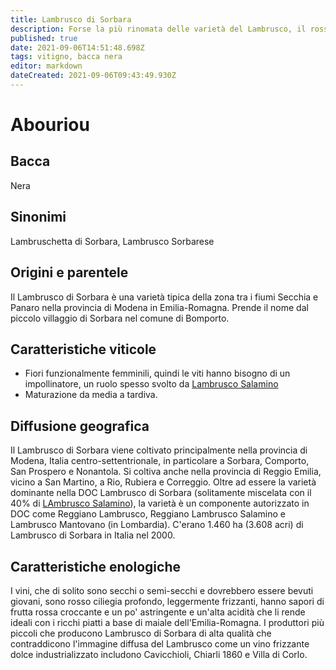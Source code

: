 ```yaml
---
title: Lambrusco di Sorbara
description: Forse la più rinomata delle varietà del Lambrusco, il rosso emiliano rinfrescante, leggermente spumoso e adatto al pasteggio
published: true
date: 2021-09-06T14:51:48.698Z
tags: vitigno, bacca nera
editor: markdown
dateCreated: 2021-09-06T09:43:49.930Z
---
```


# Abouriou

## Bacca
Nera
## Sinonimi
Lambruschetta di Sorbara, Lambrusco Sorbarese

## Origini e parentele
Il Lambrusco di Sorbara è una varietà tipica della zona tra i fiumi Secchia e Panaro nella provincia di Modena in Emilia-Romagna. Prende il nome dal piccolo villaggio di Sorbara nel comune di Bomporto.

## Caratteristiche viticole
- Fiori funzionalmente femminili, quindi le viti hanno bisogno di un impollinatore, un ruolo spesso svolto da [Lambrusco Salamino](/vitigni/bacca-nera/lambrusco-salamino)
- Maturazione da media a tardiva.


## Diffusione geografica
Il Lambrusco di Sorbara viene coltivato principalmente nella provincia di Modena, Italia centro-settentrionale, in particolare a Sorbara, Comporto, San Prospero e Nonantola. Si coltiva anche nella provincia di Reggio Emilia, vicino a San Martino, a Rio, Rubiera e Correggio. Oltre ad essere la varietà dominante nella DOC Lambrusco di Sorbara (solitamente miscelata con il 40% di [LAmbrusco Salamino](/vitigni/bacca-nera/lambrusco-salamino)), la varietà è un componente autorizzato in DOC come Reggiano Lambrusco, Reggiano Lambrusco Salamino e Lambrusco Mantovano (in Lombardia). C'erano 1.460 ha (3.608 acri) di Lambrusco di Sorbara in Italia nel 2000.

## Caratteristiche enologiche
I vini, che di solito sono secchi o semi-secchi e dovrebbero essere bevuti giovani, sono rosso ciliegia profondo, leggermente frizzanti, hanno sapori di frutta rossa croccante e un po' astringente e un'alta acidità che li rende ideali con i ricchi piatti a base di maiale dell'Emilia-Romagna. I produttori più piccoli che producono Lambrusco di Sorbara di alta qualità che contraddicono l'immagine diffusa del Lambrusco come un vino frizzante dolce industrializzato includono Cavicchioli, Chiarli 1860 e Villa di Corlo.